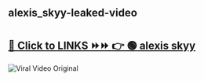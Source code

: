 
 ## alexis_skyy-leaked-video 

# <h2><a href="https://clipsfans.com/alexis_skyy&ref=git">🔗 Click to LINKS ⏩⏩ 👉 🟢 alexis skyy </a></h2>

<a href="https://clipsfans.com/alexis_skyy&ref=git" rel="nofollow" data-target="animated-image.originalLink"><img src="https://i.ibb.co.com/xMMVF88/686577567.gif" alt="Viral Video Original" style="max-width: 100%; display: inline-block;" data-target="animated-image.originalImage"></a>
